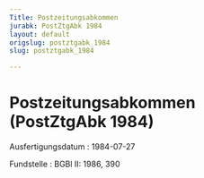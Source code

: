 ```yaml
---
Title: Postzeitungsabkommen
jurabk: PostZtgAbk 1984
layout: default
origslug: postztgabk_1984
slug: postztgabk_1984

---
```


# Postzeitungsabkommen (PostZtgAbk 1984)

Ausfertigungsdatum
:   1984-07-27

Fundstelle
:   BGBl II: 1986, 390

